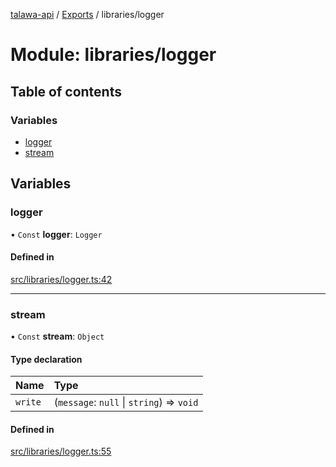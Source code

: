 [talawa-api](../README.md) / [Exports](../modules.md) / libraries/logger

# Module: libraries/logger

## Table of contents

### Variables

- [logger](libraries_logger.md#logger)
- [stream](libraries_logger.md#stream)

## Variables

### logger

• `Const` **logger**: `Logger`

#### Defined in

[src/libraries/logger.ts:42](https://github.com/PalisadoesFoundation/talawa-api/blob/e7d3a46/src/libraries/logger.ts#L42)

___

### stream

• `Const` **stream**: `Object`

#### Type declaration

| Name | Type |
| :------ | :------ |
| `write` | (`message`: ``null`` \| `string`) => `void` |

#### Defined in

[src/libraries/logger.ts:55](https://github.com/PalisadoesFoundation/talawa-api/blob/e7d3a46/src/libraries/logger.ts#L55)
